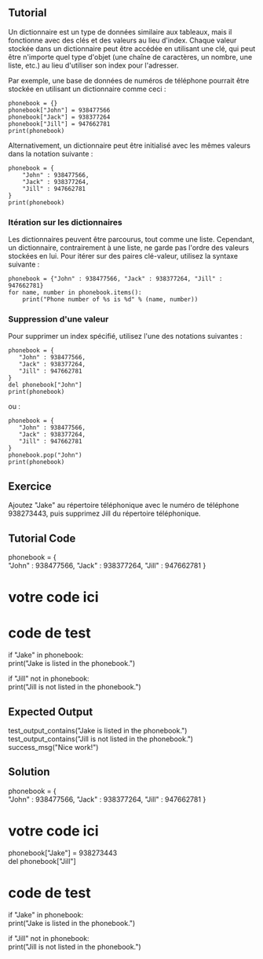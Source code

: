 Tutorial
--------

Un dictionnaire est un type de données similaire aux tableaux, mais il fonctionne avec des clés et des valeurs au lieu d'index. Chaque valeur stockée dans un dictionnaire peut être accédée en utilisant une clé, qui peut être n'importe quel type d'objet (une chaîne de caractères, un nombre, une liste, etc.) au lieu d'utiliser son index pour l'adresser.

Par exemple, une base de données de numéros de téléphone pourrait être stockée en utilisant un dictionnaire comme ceci :

    phonebook = {}
    phonebook["John"] = 938477566
    phonebook["Jack"] = 938377264
    phonebook["Jill"] = 947662781
    print(phonebook)

Alternativement, un dictionnaire peut être initialisé avec les mêmes valeurs dans la notation suivante :

    phonebook = {
        "John" : 938477566,
        "Jack" : 938377264,
        "Jill" : 947662781
    }
    print(phonebook)

### Itération sur les dictionnaires

Les dictionnaires peuvent être parcourus, tout comme une liste. Cependant, un dictionnaire, contrairement à une liste, ne garde pas l'ordre des valeurs stockées en lui. Pour itérer sur des paires clé-valeur, utilisez la syntaxe suivante :
    
    phonebook = {"John" : 938477566, "Jack" : 938377264, "Jill" : 947662781}
    for name, number in phonebook.items():
        print("Phone number of %s is %d" % (name, number))

### Suppression d'une valeur

Pour supprimer un index spécifié, utilisez l'une des notations suivantes :
    
    phonebook = {
       "John" : 938477566,
       "Jack" : 938377264,
       "Jill" : 947662781
    }
    del phonebook["John"]
    print(phonebook)

ou :
    
    phonebook = {
       "John" : 938477566,
       "Jack" : 938377264,
       "Jill" : 947662781
    }
    phonebook.pop("John")
    print(phonebook)


Exercice
--------

Ajoutez "Jake" au répertoire téléphonique avec le numéro de téléphone 938273443, puis supprimez Jill du répertoire téléphonique.

Tutorial Code
-------------

phonebook = {  
    "John" : 938477566,
    "Jack" : 938377264,
    "Jill" : 947662781
}  
# votre code ici

# code de test
if "Jake" in phonebook:  
    print("Jake is listed in the phonebook.")
    
if "Jill" not in phonebook:      
    print("Jill is not listed in the phonebook.")  


Expected Output
---------------

test_output_contains("Jake is listed in the phonebook.")
test_output_contains("Jill is not listed in the phonebook.")
success_msg("Nice work!")

Solution
--------

phonebook = {  
    "John" : 938477566,
    "Jack" : 938377264,
    "Jill" : 947662781
}  

# votre code ici
phonebook["Jake"] = 938273443  
del phonebook["Jill"]  

# code de test
if "Jake" in phonebook:  
    print("Jake is listed in the phonebook.")
    
if "Jill" not in phonebook:      
    print("Jill is not listed in the phonebook.")  
